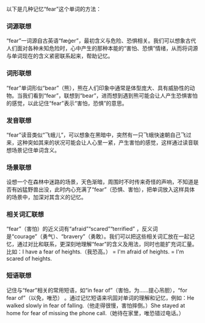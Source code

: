 以下是几种记忆“fear”这个单词的方法：

### 词源联想
“fear”一词源自古英语“fæġer”，最初含义与危险、恐惧相关。我们可以想象古代人们面对各种未知危险时，心中产生的那种本能的“害怕、恐惧”情绪，从而将词源与单词现在的含义紧密联系起来，帮助记忆。

### 词形联想
“fear”单词形似“bear”（熊），熊在人们印象中通常是体型庞大、具有威胁性的动物。当我们看到“fear”，联想到“bear”，进而想到遇到熊可能会让人产生恐惧害怕的感觉，以此记住“fear”表示“害怕，恐惧”的意思。

### 发音联想
“fear”读音类似“飞蛾儿”，可以想象在黑暗中，突然有一只飞蛾快速朝自己飞过来，这种突如其来的状况可能会让人心里一紧，产生害怕的感觉，这样通过读音联想场景记住单词含义。

### 场景联想
设想一个在森林中迷路的场景，天色渐暗，周围时不时传来奇怪的声响，不知道是否有凶猛野兽出没，此时内心充满了“fear”（恐惧、害怕），把单词放入这样具体的场景中，加深对其含义的记忆。

### 相关词汇联想
“fear”（害怕）的近义词有“afraid”“scared”“terrified” ，反义词是“courage”（勇气）、“bravery”（勇敢）。我们可以把这些相关词汇放在一起记忆，通过对比和联系，更深刻地理解“fear”的含义及用法，同时也能扩充词汇量。比如：I have a fear of heights.（我恐高。） = I'm afraid of heights. = I'm scared of heights.

### 短语联想
记住与“fear”相关的常用短语，如“in fear of”（害怕，为……提心吊胆），“for fear of”（以免，唯恐） 。通过记忆短语来巩固对单词的理解和记忆，例如：He walked slowly in fear of falling.（他走得很慢，害怕摔倒。）She stayed at home for fear of missing the phone call.（她待在家里，唯恐错过电话。） 